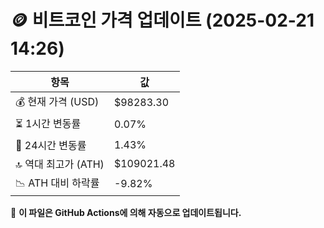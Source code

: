 # 🪙 비트코인 가격 업데이트 (2025-02-21 14:26)

| 항목                | 값 |
|--------------------|----------------|
| 💰 현재 가격 (USD) | $98283.30 |
| ⏳ 1시간 변동률    | 0.07% |
| 📆 24시간 변동률   | 1.43% |
| 🔝 역대 최고가 (ATH) | $109021.48 |
| 📉 ATH 대비 하락률 | -9.82% |

🔄 **이 파일은 GitHub Actions에 의해 자동으로 업데이트됩니다.**
